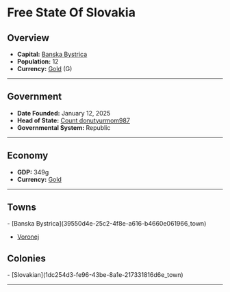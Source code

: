 <!--UNDEDITED FILE, remove this entire line if this file has been edited!-->
# <!--NAME-->Free State Of Slovakia<!--NAME-->

## Overview

- **Capital:** <!--CAPITAL_LINK-->[Banska Bystrica](39550d4e-25c2-4f8e-a616-b4660e061966_town)<!--CAPITAL_LINK-->
- **Population:** <!--POPULATION-->12<!--POPULATION-->
- **Currency:** <!--CURRENCY_LINK-->[Gold](Gold_currency)<!--CURRENCY_LINK--> (<!--CURRENCY_ABV-->G<!--CURRENCY_ABV-->)

---

## Government

- **Date Founded:** <!--FOUNDED-->January 12, 2025<!--FOUNDED-->
- **Head of State:** <!--LEADER_TITLE_LINK-->[Count donutyurmom987](donutyurmom987_user)<!--LEADER_TITLE_LINK-->
- **Governmental System:** <!--GOVERNMENT-->Republic<!--GOVERNMENT-->

---

## Economy

- **GDP:** <!--GDP-->349g<!--GDP-->
- **Currency:** <!--CURRENCY_LINK-->[Gold](Gold_currency)<!--CURRENCY_LINK-->

---

## Towns

<!--TOWNS-->- [Banska Bystrica](39550d4e-25c2-4f8e-a616-b4660e061966_town)
- [Voronej](1ed96a33-92fd-4151-86f3-5ab0eb4d48e2_town)<!--TOWNS-->

## Colonies

<!--COLONIES-->- [Slovakian](1dc254d3-fe96-43be-8a1e-217331816d6e_town)<!--COLONIES-->

---